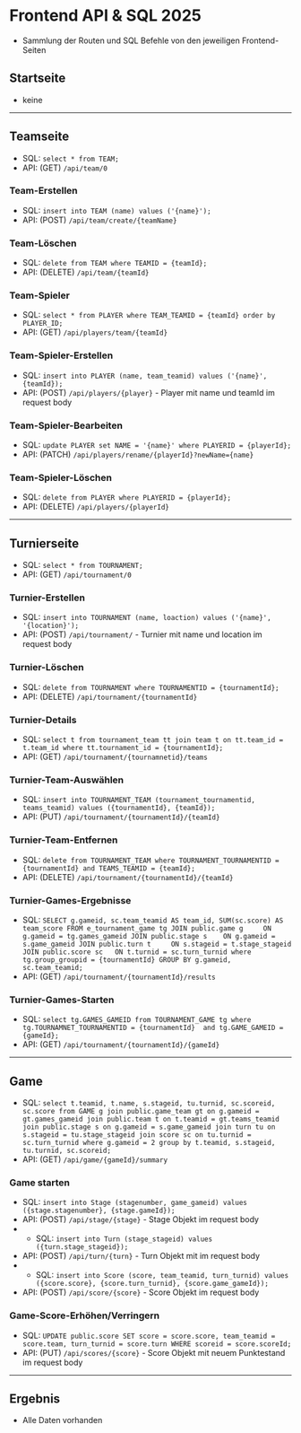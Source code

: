 # Frontend API & SQL 2025
- Sammlung der Routen und SQL Befehle von den jeweiligen Frontend-Seiten

## Startseite
- keine
---
## Teamseite
- SQL: `select * from TEAM;`
- API: (GET) `/api/team/0`

### Team-Erstellen
- SQL: `insert into TEAM (name) values ('{name}');`
- API: (POST) `/api/team/create/{teamName}`

### Team-Löschen
- SQL: `delete from TEAM where TEAMID = {teamId};`
- API: (DELETE) `/api/team/{teamId}`

### Team-Spieler
- SQL: `select * from PLAYER where TEAM_TEAMID = {teamId} order by PLAYER_ID;`
- API: (GET) `/api/players/team/{teamId}`

### Team-Spieler-Erstellen
- SQL: `insert into PLAYER (name, team_teamid) values ('{name}', {teamId});`
- API: (POST) `/api/players/{player}` - Player mit name und teamId im request body

### Team-Spieler-Bearbeiten
- SQL: `update PLAYER set NAME = '{name}' where PLAYERID = {playerId};`
- API: (PATCH) `/api/players/rename/{playerId}?newName={name}`

### Team-Spieler-Löschen
- SQL: `delete from PLAYER where PLAYERID = {playerId};`
- API: (DELETE) `/api/players/{playerId}`
---
## Turnierseite
- SQL: `select * from TOURNAMENT;`
- API: (GET) `/api/tournament/0`

### Turnier-Erstellen
- SQL: `insert into TOURNAMENT (name, loaction) values ('{name}', '{location}');`
- API: (POST) `/api/tournament/` - Turnier mit name und location im request body

### Turnier-Löschen
- SQL: `delete from TOURNAMENT where TOURNAMENTID = {tournamentId};`
- API: (DELETE) `/api/tournament/{tournamentId}`

### Turnier-Details
- SQL: `select t from tournament_team tt
         join team t on tt.team_id = t.team_id
         where tt.tournament_id = {tournamentId};`
- API: (GET) `/api/tournament/{tournamnetid}/teams`

### Turnier-Team-Auswählen
- SQL: `insert into TOURNAMENT_TEAM (tournament_tournamentid, teams_teamid) values ({tournamentId}, {teamId});`
- API: (PUT) `/api/tournament/{tournamentId}/{teamId}`

### Turnier-Team-Entfernen
- SQL: `delete from TOURNAMENT_TEAM where TOURNAMENT_TOURNAMENTID = {tournamentId} and TEAMS_TEAMID = {teamId};`
- API: (DELETE) `/api/tournament/{tournamentId}/{teamId}`

### Turnier-Games-Ergebnisse
- SQL: `SELECT
            g.gameid,
            sc.team_teamid AS team_id,
            SUM(sc.score) AS team_score
        FROM e_tournament_game tg
                 JOIN public.game g     ON g.gameid = tg.games_gameid
                 JOIN public.stage s    ON g.gameid = s.game_gameid
                 JOIN public.turn t     ON s.stageid = t.stage_stageid
                 JOIN public.score sc   ON t.turnid = sc.turn_turnid
        where tg.group_groupid = {tournamentId}
        GROUP BY g.gameid, sc.team_teamid;`
- API: (GET) `/api/tournament/{tournamentId}/results`


### Turnier-Games-Starten
- SQL: `select tg.GAMES_GAMEID from TOURNAMENT_GAME tg where tg.TOURNAMNET_TOURNAMENTID = {tournamentId} 
        and tg.GAME_GAMEID = {gameId};`
- API: (GET) `/api/tournament/{tournamentId}/{gameId}`

---
## Game
- SQL: `select t.teamid, t.name, s.stageid, tu.turnid, sc.scoreid, sc.score
        from GAME g
                 join public.game_team gt on g.gameid = gt.games_gameid
                 join public.team t on t.teamid = gt.teams_teamid
                 join public.stage s on g.gameid = s.game_gameid
                 join turn tu on s.stageid = tu.stage_stageid
                 join score sc on tu.turnid = sc.turn_turnid
        where g.gameid = 2
        group by t.teamid, s.stageid, tu.turnid, sc.scoreid;`
- API: (GET) `/api/game/{gameId}/summary`

### Game starten
- SQL: `insert into Stage (stagenumber, game_gameid) values ({stage.stagenumber}, {stage.gameId});`
- API: (POST) `/api/stage/{stage}` - Stage Objekt  im request body
- - SQL: `insert into Turn (stage_stageid) values ({turn.stage_stageid});`
- API: (POST) `/api/turn/{turn}` - Turn Objekt mit im request body
- - SQL: `insert into Score (score, team_teamid, turn_turnid) values ({score.score},
            {score.turn_turnid}, {score.game_gameId});`
- API: (POST) `/api/score/{score}` - Score Objekt im request body

### Game-Score-Erhöhen/Verringern
- SQL: `UPDATE public.score
        SET score = score.score,
            team_teamid = score.team,
            turn_turnid = score.turn
        WHERE scoreid = score.scoreId;`
- API: (PUT) `/api/scores/{score}` - Score Objekt mit neuem Punktestand im request body

---
## Ergebnis
- Alle Daten vorhanden